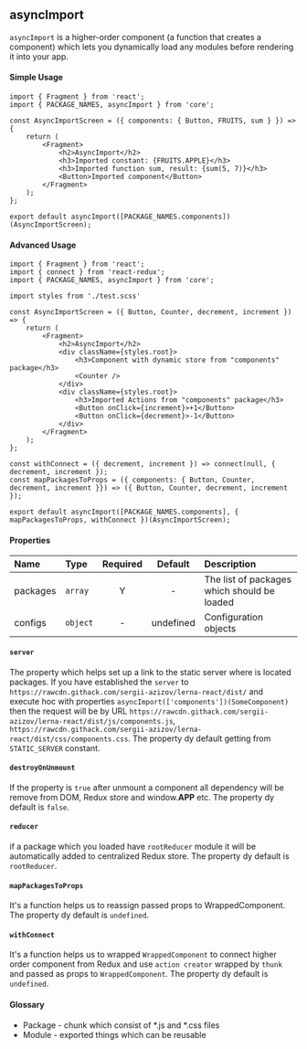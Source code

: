 ## asyncImport
`asyncImport` is a higher-order component (a function that creates a component) which lets you dynamically load any modules before rendering it into your app.

#### Simple Usage
```JSX
import { Fragment } from 'react';
import { PACKAGE_NAMES, asyncImport } from 'core';

const AsyncImportScreen = ({ components: { Button, FRUITS, sum } }) => {
    return (
        <Fragment>
            <h2>AsyncImport</h2>
            <h3>Imported constant: {FRUITS.APPLE}</h3>
            <h3>Imported function sum, result: {sum(5, 7)}</h3>
            <Button>Imported component</Button>
        </Fragment>
    );
};

export default asyncImport([PACKAGE_NAMES.components])(AsyncImportScreen);
```


#### Advanced Usage
```JSX
import { Fragment } from 'react';
import { connect } from 'react-redux';
import { PACKAGE_NAMES, asyncImport } from 'core';

import styles from './test.scss'

const AsyncImportScreen = ({ Button, Counter, decrement, increment }) => {
    return (
        <Fragment>
            <h2>AsyncImport</h2>
            <div className={styles.root}>
                <h3>Component with dynamic store from "components" package</h3>
                <Counter />
            </div>
            <div className={styles.root}>
                <h3>Imported Actions from "components" package</h3>
                <Button onClick={increment}>+1</Button>
                <Button onClick={decrement}>-1</Button>
            </div>
        </Fragment>
    );
};

const withConnect = ({ decrement, increment }) => connect(null, { decrement, increment });
const mapPackagesToProps = ({ components: { Button, Counter, decrement, increment }}) => ({ Button, Counter, decrement, increment });

export default asyncImport([PACKAGE_NAMES.components], { mapPackagesToProps, withConnect })(AsyncImportScreen);
```

#### Properties
Name        | Type               | Required | Default     | Description       
:---------- | :----------------- | :------: | :---------: | :----------------------------
packages    | `array`            | Y        | -           | The list of packages which should be loaded
configs     | `object`           | -        | undefined   | Configuration objects



#### `server`
The property which helps set up a link to the static server where is located packages. If you have established the `server` to `https://rawcdn.githack.com/sergii-azizov/lerna-react/dist/` and  
execute hoc with properties `asyncImport(['components'])(SomeComponent)` then the request will be by URL `https://rawcdn.githack.com/sergii-azizov/lerna-react/dist/js/components.js`,
`https://rawcdn.githack.com/sergii-azizov/lerna-react/dist/css/components.css`. The property dy default getting from `STATIC_SERVER` constant.

#### `destroyOnUnmount`
If the property is `true` after unmount a component all dependency will be remove from DOM, Redux store and window.__APP__ etc. The property dy default is `false`.

#### `reducer`
if a package which you loaded have `rootReducer` module it will be automatically added to centralized Redux store. The property dy default is `rootReducer`.   

#### `mapPackagesToProps`
It's a function helps us to reassign passed props to WrappedComponent. The property dy default is `undefined`. 

#### `withConnect`
It's a function helps us to wrapped `WrappedComponent` to connect higher order component from Redux and use `action creator` wrapped by `thunk` and 
passed as props to `WrappedComponent`. The property dy default is `undefined`. 

#### Glossary
- Package - chunk which consist of *.js and *.css files
- Module - exported things which can be reusable
